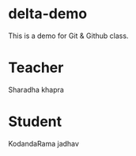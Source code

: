 # delta-demo
This is a demo for Git &amp; Github class.

# Teacher
Sharadha khapra

# Student
KodandaRama jadhav